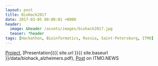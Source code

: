 ```yaml
---
layout: post
title: BioHack2017
date: 2017-03-05 00:00:01 +0000
header:
  image: &header /assets/images/biohack2017.jpg
  teaser: *header
tags: [Hackathon, Bioinformatics, Russia, Saint-Petersburg, ITMO]
---
```


[Project](https://github.com/akarazeev/BioHack2017), [Presentation]({{ site.url }}{{ site.baseurl }}/data/biohack_alzheimers.pdf), [Post](http://news.ifmo.ru/ru/science/life_science/news/6500/) on ITMO.NEWS
